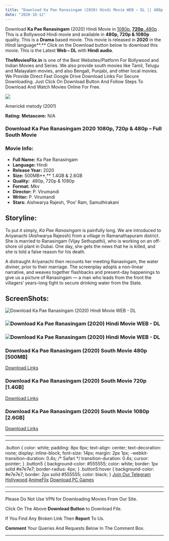 ```yaml
---
title: "Download Ka Pae Ranasingam (2020) Hindi Movie WEB – DL || 480p [500MB] || 720p [1.4GB] || 1080p [2.6GB]"
date: "2020-10-12"
---
```


Download **Ka Pae Ranasingam** (2020) Hindi Movie in [1080p](https://1moviesflix.com/1080p-movies/), [**720p ,**](https://1moviesflix.com/720p-movies/)[480p](https://1moviesflix.com/480p-movies/) . This is a Bollywood Hindi movie and available in **480p, 720p & 1080p** quality. This is a **Drama** based movie. This movie is released in **2020** in the Hindi language**.** Click on the Download button below to download this movie. This is the Latest **Web – DL** with **Hindi audio**.

**TheMoviesFlix.in** is one of the Best Websites/Platform For Bollywood and Indian Movies and Series. We also provide south movies like Tamil, Telugu and Malayalam movies, and also Bengali, Punjabi, and other local movies. We Provide Direct Fast Google Drive Download Links For Secure Downloading. Just Click On Download Button And Follow Steps To Download And Watch Movies Online For Free.

[![](https://1moviesflix.com/wp-content/plugins/imdb-for-wordpress/assets/img/placeholder.png)](https://www.imdb.com/title/tt1173176/ "Americké metody")

Americké metody (2001)

**Rating:** **Metascore:** N/A

### Download Ka Pae Ranasingam 2020 1080p, 720p & 480p – Full South Movie

### Movie Info:

- **Full Name:** Ka Pae Ranasingam
- **Language:** Hindi
- **Release Year:** 2020
- **Size:** 500MB**,** 1.4GB & 2.6GB
- **Quality:**  480p, 720p & 1080p
- **Format:** Mkv
- **Director:** P. Virumandi
- **Writer:** P. Virumandi
- **Stars:** Aishwarya Rajesh, ‘Poo’ Ram, Samuthirakani

## Storyline:

To put it simply, _Ka Pae Ranasingam_ is painfully long. We are introduced to Ariyanachi (Aishwarya Rajessh) from a village in Ramanathapuram district. She is married to Ranasingam (Vijay Sethupathi), who is working on an off-shore oil plant in Dubai. One day, she gets the news that he is killed, and she is told a false reason for his death.

A distraught Ariyanachi then recounts her meeting Ranasingam, the water diviner, prior to their marriage. The screenplay adopts a non-linear narrative, and weaves together flashbacks and present-day happenings to give us a picture of Ranasingam — a man who leads from the front the villagers’ years-long fight to secure drinking water from the State.

## ScreenShots:

![Download Ka Pae Ranasingam (2020) Hindi Movie WEB - DL](https://imagetot.com/images/2020/10/08/cdbd664336b9848dd26fe083bdcb3da1.md.png)

### ![Download Ka Pae Ranasingam (2020) Hindi Movie WEB - DL](https://imagetot.com/images/2020/10/08/5a069684230739c4d30f6c97bbd1aaa4.md.png)

### ![Download Ka Pae Ranasingam (2020) Hindi Movie WEB - DL](https://imagetot.com/images/2020/10/08/64611113af72701b1c1e3dfe7046ab38.md.png)

### Download Ka Pae Ranasingam (2020) South Movie 480p \[500MB\] 

[Download Links](https://1moviesflix.com?a270777880=aEZYaThVMjg0UEUzbks2bmM5dEZtRVprZXhhVFB5WlhLRmRtQnpEd2dTVnFFeHU1ZGtpbWk0WklESlpLV0t5WHdjZDJmbWZvaUpZZ2VJZmxjemJRdWFxU1NWQW4rWXQ1UjRQSndWc01GRDQ9)

### Download Ka Pae Ranasingam (2020) South Movie 720p \[1.4GB\]

[Download Links](https://1moviesflix.com?a270777880=aEZYaThVMjg0UEUzbks2bmM5dEZtRVprZXhhVFB5WlhLRmRtQnpEd2dTVnFFeHU1ZGtpbWk0WklESlpLV0t5WDVCVFRBSFovMTFwZ2R6bWFDZEd3SGdLMTVIdFo2RlZwNktnMzU3TTR4aU09)

### Download Ka Pae Ranasingam (2020) South Movie 1080p \[2.6GB\] 

[Download Links](https://1moviesflix.com?a270777880=aEZYaThVMjg0UEUzbks2bmM5dEZtRVprZXhhVFB5WlhLRmRtQnpEd2dTVnFFeHU1ZGtpbWk0WklESlpLV0t5WG1CU3Y3MUM5SXk4VjBzTnBGU0R6RmlISHlwWVdoTnkyVURUcm01Y2VlMlE9)

* * *

* * *

.button { color: white; padding: 8px 6px; text-align: center; text-decoration: none; display: inline-block; font-size: 14px; margin: 2px 1px; -webkit-transition-duration: 0.4s; /\* Safari \*/ transition-duration: 0.4s; cursor: pointer; } .button5 { background-color: #555555; color: white; border: 1px solid #e7e7e7; border-radius: 4px; } .button5:hover { background-color: #e7e7e7; border: 2px solid #555555; color: black; } [Join Our Telegram](http://gdrivepro.xyz/join.php) [Hollywood](https://moviesverse.com/) [AnimeFlix](https://animeflix.in/) [Download PC Games](https://gamesflix.net/)  

* * *

* * *

  

Please Do Not Use VPN for Downloading Movies From Our Site.

Click On The Above **Download Button** to Download File.

If You Find Any Broken Link Then **Report** To Us.

**Comment** Your Queries And Requests Below In The Comment Box.

* * *
